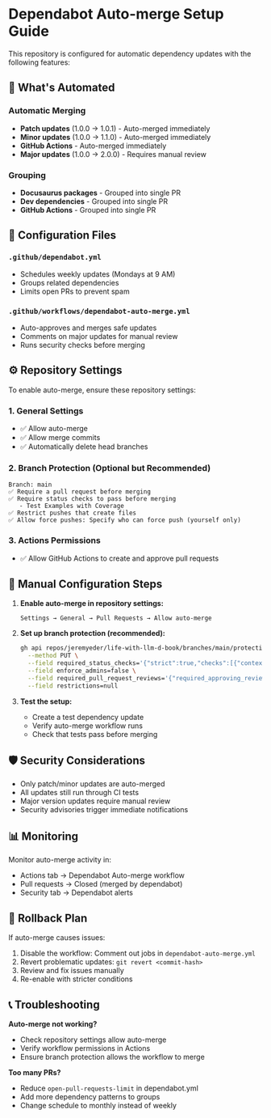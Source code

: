 # Dependabot Auto-merge Setup Guide

This repository is configured for automatic dependency updates with the following features:

## 🤖 What's Automated

### Automatic Merging
- **Patch updates** (1.0.0 → 1.0.1) - Auto-merged immediately
- **Minor updates** (1.0.0 → 1.1.0) - Auto-merged immediately  
- **GitHub Actions** - Auto-merged immediately
- **Major updates** (1.0.0 → 2.0.0) - Requires manual review

### Grouping
- **Docusaurus packages** - Grouped into single PR
- **Dev dependencies** - Grouped into single PR
- **GitHub Actions** - Grouped into single PR

## 📁 Configuration Files

### `.github/dependabot.yml`
- Schedules weekly updates (Mondays at 9 AM)
- Groups related dependencies
- Limits open PRs to prevent spam

### `.github/workflows/dependabot-auto-merge.yml`
- Auto-approves and merges safe updates
- Comments on major updates for manual review
- Runs security checks before merging

## ⚙️ Repository Settings

To enable auto-merge, ensure these repository settings:

### 1. General Settings
- ✅ Allow auto-merge
- ✅ Allow merge commits
- ✅ Automatically delete head branches

### 2. Branch Protection (Optional but Recommended)
```
Branch: main
✅ Require a pull request before merging
✅ Require status checks to pass before merging
   - Test Examples with Coverage
✅ Restrict pushes that create files
✅ Allow force pushes: Specify who can force push (yourself only)
```

### 3. Actions Permissions
- ✅ Allow GitHub Actions to create and approve pull requests

## 🔧 Manual Configuration Steps

1. **Enable auto-merge in repository settings:**
   ```
   Settings → General → Pull Requests → Allow auto-merge
   ```

2. **Set up branch protection (recommended):**
   ```bash
   gh api repos/jeremyeder/life-with-llm-d-book/branches/main/protection \
     --method PUT \
     --field required_status_checks='{"strict":true,"checks":[{"context":"Test Examples with Coverage"}]}' \
     --field enforce_admins=false \
     --field required_pull_request_reviews='{"required_approving_review_count":0,"dismiss_stale_reviews":false}' \
     --field restrictions=null
   ```

3. **Test the setup:**
   - Create a test dependency update
   - Verify auto-merge workflow runs
   - Check that tests pass before merging

## 🛡️ Security Considerations

- Only patch/minor updates are auto-merged
- All updates still run through CI tests
- Major version updates require manual review
- Security advisories trigger immediate notifications

## 📊 Monitoring

Monitor auto-merge activity in:
- Actions tab → Dependabot Auto-merge workflow
- Pull requests → Closed (merged by dependabot)
- Security tab → Dependabot alerts

## 🔄 Rollback Plan

If auto-merge causes issues:
1. Disable the workflow: Comment out jobs in `dependabot-auto-merge.yml`
2. Revert problematic updates: `git revert <commit-hash>`
3. Review and fix issues manually
4. Re-enable with stricter conditions

## 📞 Troubleshooting

**Auto-merge not working?**
- Check repository settings allow auto-merge
- Verify workflow permissions in Actions
- Ensure branch protection allows the workflow to merge

**Too many PRs?**
- Reduce `open-pull-requests-limit` in dependabot.yml
- Add more dependency patterns to groups
- Change schedule to monthly instead of weekly